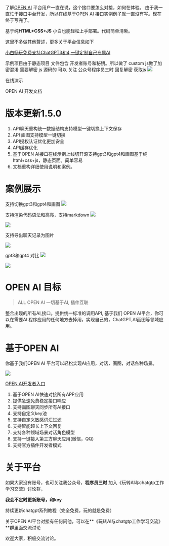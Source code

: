 

了解[OPEN AI](http://openai.soboys.cn/login) 平台用户一直在说，这个接口要怎么对接，如何在体验。 由于我一直忙于接口中台开发，所以在线基于OPEN AI 接口实例例子就一直没有写。现在终于写完了。

基于纯**HTML+CSS+JS** 小白也能轻松上手部署。代码简单清晰。

这里不多做其他赘述，更多关于平台信息如下

[小白畅玩免费支持ChatGPT3和4,一键定制自己专属AI](https://mp.weixin.qq.com/s?__biz=Mzg4OTkwNjc2MQ==&mid=2247484042&idx=1&sn=ff38eae124958e77b460d665f88807ea&chksm=cfe5f1acf89278ba169cf27297977ebdd17aba69f7fcec23548c6a3ba41bb34ba06bcead3e71&token=1231696373&lang=zh_CN#rd)


示例项目由于静态项目 文件包含 开发者账号和秘钥。所以做了 custom js做了加密混淆   需要解密 js 源码的 可以 关注 公众号程序员三时  回复解密 获取js
![](https://images.soboys.cn/202305131900705.png)



在线演示

OPEN AI 开发文档

# 版本更新1.5.0
1. API聊天重构统一数据结构支持模型一键切换上下文保存
2. API 画图支持模型一键切换
3. API授权认证优化更加安全
4. API缓存优化
5. 基于OPEN AI接口在线示例上线切开源支持gpt3和gpt4和画图基于纯html+css+js，静态页面。简单容易
6. 文档重构详细使用说明和案例。
# 案例展示

支持切换gpt3和gpt4和画图
![](https://images.soboys.cn/202305271429120.png)

支持渲染代码语法和高亮，支持markdown
![](https://images.soboys.cn/202305271431703.png)

![](https://images.soboys.cn/202305271431126.png)

支持导出聊天记录为图片

![](https://images.soboys.cn/202305271432225.png)



gpt3和gpt4 对比
![](https://images.soboys.cn/202305271433247.png)

![](https://images.soboys.cn/202305271430243.png)


# OPEN AI 目标

>ALL OPEN AI 一切基于AI,  插件互联

整合出现的所有AI,接口。提供统一标准的调用API,
基于我们 OPEN AI平台，你可以在需要AI 程序应用的任何地方去掉用，实现自己的，ChatGPT,AI画图等领域应用。



# 基于OPEN AI

你基于我们OPEN AI 平台可以轻松实现AI应用，对话，画图，对话各种场景。

<img src="https://images.soboys.cn/202305200140005.png"/>

[OPEN AI开发者入口](http://openai.dtgarden.com/login)

1. 基于OPEN AI快速对接所有APP应用
2. 提供急速免费稳定接口响应
3. 支持画图聊天同步所有AI接口
4. 支持自定义key池
5. 支持自定义敏感词汇过滤
6. 支持智能超长上下文回复
7. 支持各种领域场景对话角色模型
8. 支持一键接入第三方聊天应用(微信，QQ)
9. 支持官方插件开发者模式


# 关于平台
 
 如果大家没有账号，也可关注我公众号，**程序员三时**  加入《玩转AI与chatgtp工作学习交流》讨论群，
 
 **我会不定时更新账号，和key**
 

 
 持续更新chatgpt系列教程（完全免费，玩的就是免费）
 
 关于OPEN AI平台对接有任何问他，可以在**《玩转AI与chatgtp工作学习交流》**群里面交流讨论
 
 欢迎大家，积极交流讨论。


